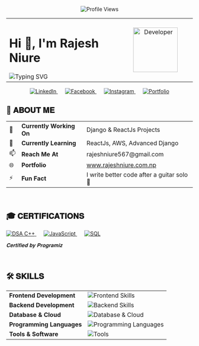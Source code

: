 <p align="center"> 
  <img src="https://komarev.com/ghpvc/?username=rajeshniure&label=Profile%20views&color=58A6FF&style=flat-square" alt="Profile Views" /> 
</p>


<div align="center">
  <table>
    <tr>
      <td align="left" width="60%">
        <h1>Hi 👋, I'm Rajesh Niure</h1>
        <img src="https://readme-typing-svg.herokuapp.com?font=Fira+Code&size=30&duration=3000&pause=400&color=ff6f00&center=false&vCenter=true&width=600&lines=Web+Developer;Django+%26+Python+Enthusiast" alt="Typing SVG" />
      </td>
      <td align="center" width="40%">
        <img src="https://raw.githubusercontent.com/Tarikul-Islam-Anik/Animated-Fluent-Emojis/master/Emojis/People%20with%20professions/Man%20Technologist%20Light%20Skin%20Tone.png" alt="Developer" width="120" height="120" />
      </td>
    </tr>
  </table>
</div>

<div align="center">

<a href="https://linkedin.com/in/rajeshniure" target="_blank">
  <img src="https://img.shields.io/badge/LinkedIn-0077B5?style=for-the-badge&logo=linkedin&logoColor=white" alt="LinkedIn" />
</a>
&nbsp;&nbsp;&nbsp;&nbsp;
<a href="https://www.facebook.com/rajesh.niure.7" target="_blank">
  <img src="https://img.shields.io/badge/Facebook-1877F2?style=for-the-badge&logo=facebook&logoColor=white" alt="Facebook" />
</a>
&nbsp;&nbsp;&nbsp;&nbsp;
<a href="https://instagram.com/raj_niure" target="_blank">
  <img src="https://img.shields.io/badge/Instagram-E4405F?style=for-the-badge&logo=instagram&logoColor=white" alt="Instagram" />
</a>
&nbsp;&nbsp;&nbsp;&nbsp;
<a href="http://www.rajeshniure.com.np" target="_blank">
  <img src="https://img.shields.io/badge/Portfolio-FF5722?style=for-the-badge&logo=firefox&logoColor=white" alt="Portfolio" />
</a>

</div>



<div>

## 🚀 𝐀𝐁𝐎𝐔𝐓 𝐌𝐄

</div>

<div>
  <table>
    <tr>
      <td>🔭</td>
      <td><strong>Currently Working On</strong></td>
      <td>Django & ReactJs Projects</td>
    </tr>
    <tr>
      <td>🌱</td>
      <td><strong>Currently Learning</strong></td>
      <td>ReactJs, AWS, Advanced Django</td>
    </tr>
    <tr>
      <td>📫</td>
      <td><strong>Reach Me At</strong></td>
      <td>rajeshniure567@gmail.com</td>
    </tr>
    <tr>
      <td>🌐</td>
      <td><strong>Portfolio</strong></td>
      <td><a href="http://www.rajeshniure.com.np">www.rajeshniure.com.np</a></td>
    </tr>
    <tr>
      <td>⚡</td>
      <td><strong>Fun Fact</strong></td>
      <td>I write better code after a guitar solo 🎸</td>
    </tr>
  </table>
</div>

<br/>

<div>

## 🎓 𝐂𝐄𝐑𝐓𝐈𝐅𝐈𝐂𝐀𝐓𝐈𝐎𝐍𝐒

<a href="https://programiz.pro/certificates/091667AC24C7" target="_blank">
<img src="https://img.shields.io/badge/DSA-00599C?style=for-the-badge&logo=cplusplus&logoColor=white" alt="DSA C++" />
</a>
&nbsp;&nbsp;&nbsp;&nbsp;
<a href="https://programiz.pro/certificates/31AB8F853EAA" target="_blank">
<img src="https://img.shields.io/badge/JavaScript-F7DF1E?style=for-the-badge&logo=javascript&logoColor=black" alt="JavaScript" />
</a>
&nbsp;&nbsp;&nbsp;&nbsp;
<a href="https://programiz.pro/certificates/1490E6AE88A4" target="_blank">
<img src="https://img.shields.io/badge/SQL-336791?style=for-the-badge&logo=postgresql&logoColor=white" alt="SQL" />
</a>

*𝐂𝐞𝐫𝐭𝐢𝐟𝐢𝐞𝐝 𝐛𝐲 𝐏𝐫𝐨𝐠𝐫𝐚𝐦𝐢𝐳*

</div>

<br/>

<div>

## 🛠️ 𝐒𝐊𝐈𝐋𝐋𝐒

<table>
  <tr>
    <td><strong>Frontend Development</strong></td>
    <td><img src="https://skillicons.dev/icons?i=html,css,js,react,jquery" alt="Frontend Skills" /></td>
  </tr>
  <tr>
    <td><strong>Backend Development</strong></td>
    <td><img src="https://skillicons.dev/icons?i=python,django,php" alt="Backend Skills" /></td>
  </tr>
  <tr>
    <td><strong>Database & Cloud</strong></td>
    <td><img src="https://skillicons.dev/icons?i=mysql,aws" alt="Database & Cloud" /></td>
  </tr>
  <tr>
    <td><strong>Programming Languages</strong></td>
    <td><img src="https://skillicons.dev/icons?i=c,cpp,cs" alt="Programming Languages" /></td>
  </tr>
  <tr>
    <td><strong>Tools & Software</strong></td>
    <td><img src="https://skillicons.dev/icons?i=git,github,figma,vscode,linux" alt="Tools" /></td>
  </tr>
</table>

</div>


